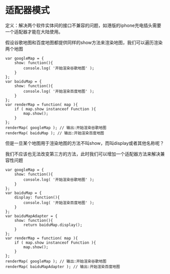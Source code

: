 # 适配器模式

定义：解决两个软件实体间的接口不兼容的问题，如港版的iphone充电插头需要一个适配器才能在大陆使用。

假设谷歌地图和百度地图都提供同样的show方法来渲染地图，我们可以遍历渲染两个地图
```
var googleMap = {
    show: function(){
        console.log( '开始渲染谷歌地图' );
    }
};
var baiduMap = {
    show: function(){
        console.log( '开始渲染百度地图' );
    }
};
var renderMap = function( map ){
    if ( map.show instanceof Function ){
        map.show();
    }
};
renderMap( googleMap ); // 输出:开始渲染谷歌地图
renderMap( baiduMap ); // 输出:开始渲染百度地图

```

但是一旦某个地图用于渲染地图的方法不叫show，而叫display或者其他名称呢？

我们不应该也无法改变第三方的方法，此时我们可以增加一个适配器方法来解决兼容性问题
```
var googleMap = {
    show: function(){
        console.log( '开始渲染谷歌地图' );
    }
};
var baiduMap = {
    display: function(){
        console.log( '开始渲染百度地图' );
    }
};
var baiduMapAdapter = {
    show: function(){
        return baiduMap.display();
    }
};
var renderMap = function( map ){
    if ( map.show instanceof Function ){
        map.show();
    }
};
renderMap( googleMap ); // 输出:开始渲染谷歌地图
renderMap( baiduMapAdapter ); // 输出:开始渲染百度地图
```
